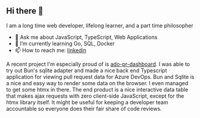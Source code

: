 ## Hi there 👋
I am a long time web developer, lifelong learner, and a part time philosopher

- 💬 Ask me about JavaScript, TypeScript, Web Applications
- 🌱 I’m currently learning Go, SQL, Docker
- 📫 How to reach me: [linkedin](https://www.linkedin.com/in/robert-i-23019730/)

A recent project I'm especially proud of is [ado-pr-dashboard](https://github.com/rowinf/ado-pr-dashboard). I was able to try out Bun's sqlite adapter and made a nice back end Typescript application for viewing pull request data for Azure DevOps. Bun and Sqlite is a nice and easy way to render some data on the browser. I even managed to get some htmx in there. The end product is a nice interactive data table that makes ajax requests with zero client-side JavaScript, except for the htmx library itself. It might be useful for keeping a developer team accountable so everyone does their fair share of code reviews.
